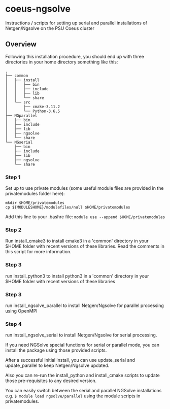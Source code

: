 # coeus-ngsolve
Instructions / scripts for setting up serial and parallel installations of Netgen/Ngsolve on the PSU Coeus cluster

## Overview
Following this installation procedure, you should end up with three
directories in your home directory something like this:

```
.
├── common
│   ├── install
│   │   ├── bin
│   │   ├── include
│   │   ├── lib
│   │   └── share
│   └── src
│       ├── cmake-3.11.2
│       └── Python-3.6.5
├── NGparallel
│   ├── bin
│   ├── include
│   ├── lib
│   ├── ngsolve
│   └── share
└── NGserial
    ├── bin
    ├── include
    ├── lib
    ├── ngsolve
    └── share
```

### Step 1

Set up to use private modules (some useful module files are provided in the
privatemodules folder here):

```
mkdir $HOME/privatemodules
cp ${MODULESHOME}/modulefiles/null $HOME/privatemodules
```
Add this line to your .bashrc file:
`module use --append $HOME/privatemodules`

### Step 2
Run install_cmake3 to install cmake3 in a 'common' directory 
in your $HOME folder with recent versions of these libraries.
Read the comments in this script for more information.

### Step 3
run install_python3 to install python3 in a 'common' directory 
in your $HOME folder with recent versions of these libraries

### Step 3
run install_ngsolve_parallel to install Netgen/Ngsolve for parallel
processing using OpenMPI

### Step 4
run install_ngsolve_serial to install Netgen/Ngsolve for serial processing.

If you need NGSolve special functions for serial or parallel mode, 
you can install the package using those provided scripts.

After a successful initial install, you can use update_serial and 
update_parallel to keep Netgen/Ngsolve updated.

Also you can re-run the install_python and install_cmake scripts to update
those pre-requisites to any desired version.

You can easily switch between the serial and parallel NGSolve installations
e.g. `$ module load ngsolve/parallel` using the module scripts in
privatemodules.

